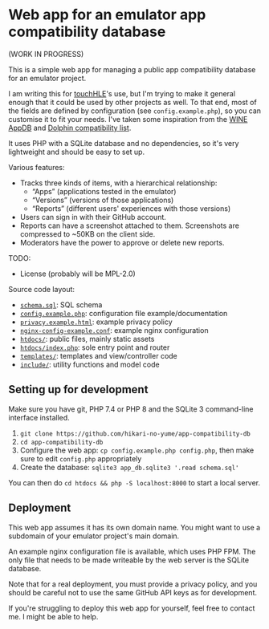 Web app for an emulator app compatibility database
==================================================

(WORK IN PROGRESS)

This is a simple web app for managing a public app compatibility database for an emulator project.

I am writing this for [touchHLE](https://touchhle.org/)'s use, but I'm trying to make it general enough that it could be used by other projects as well. To that end, most of the fields are defined by configuration (see `config.example.php`), so you can customise it to fit your needs. I've taken some inspiration from the [WINE AppDB](https://appdb.winehq.org/) and [Dolphin compatibility list](https://dolphin-emu.org/compat/).

It uses PHP with a SQLite database and no dependencies, so it's very lightweight and should be easy to set up.

Various features:

* Tracks three kinds of items, with a hierarchical relationship:
  * “Apps” (applications tested in the emulator)
  * “Versions” (versions of those applications)
  * “Reports” (different users' experiences with those versions)
* Users can sign in with their GitHub account.
* Reports can have a screenshot attached to them. Screenshots are compressed to ~50KB on the client side.
* Moderators have the power to approve or delete new reports.

TODO:

* License (probably will be MPL-2.0)

Source code layout:

* [`schema.sql`](schema.sql): SQL schema
* [`config.example.php`](config.example.php): configuration file example/documentation
* [`privacy.example.html`](privacy.example.html): example privacy policy
* [`nginx-config-example.conf`](nginx-config-example.conf): example nginx configuration
* [`htdocs/`](htdocs/): public files, mainly static assets
* [`htdocs/index.php`](htdocs/index.php): sole entry point and router
* [`templates/`](templates/): templates and view/controller code
* [`include/`](include/): utility functions and model code

Setting up for development
--------------------------

Make sure you have git, PHP 7.4 or PHP 8 and the SQLite 3 command-line interface installed.

1. `git clone https://github.com/hikari-no-yume/app-compatibility-db`
2. `cd app-compatibility-db`
3. Configure the web app: `cp config.example.php config.php`, then make sure to edit `config.php` appropriately
4. Create the database: `sqlite3 app_db.sqlite3 '.read schema.sql'`

You can then do `cd htdocs && php -S localhost:8000` to start a local server.

Deployment
----------

This web app assumes it has its own domain name. You might want to use a subdomain of your emulator project's main domain.

An example nginx configuration file is available, which uses PHP FPM. The only file that needs to be made writeable by the web server is the SQLite database.

Note that for a real deployment, you must provide a privacy policy, and you should be careful not to use the same GitHub API keys as for development.

If you're struggling to deploy this web app for yourself, feel free to contact me. I might be able to help.
